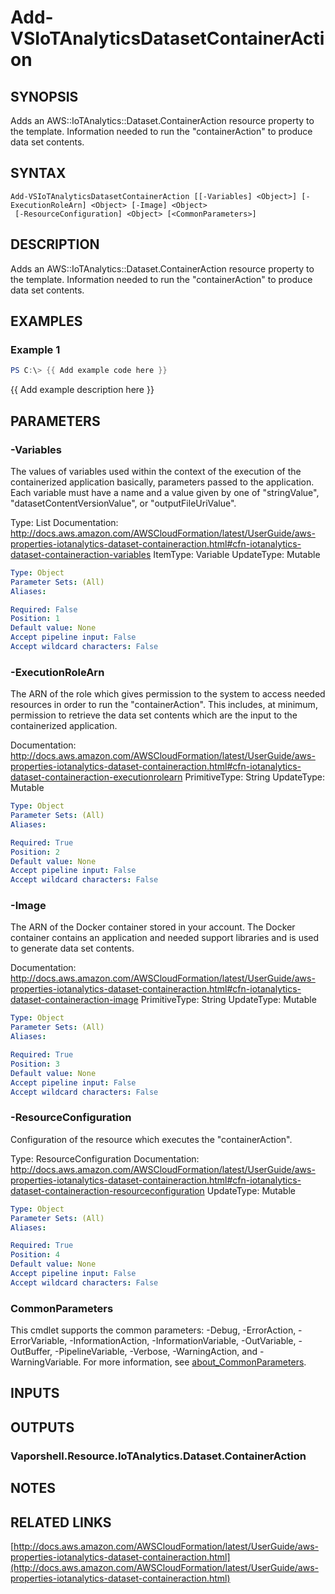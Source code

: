 # Add-VSIoTAnalyticsDatasetContainerAction

## SYNOPSIS
Adds an AWS::IoTAnalytics::Dataset.ContainerAction resource property to the template.
Information needed to run the "containerAction" to produce data set contents.

## SYNTAX

```
Add-VSIoTAnalyticsDatasetContainerAction [[-Variables] <Object>] [-ExecutionRoleArn] <Object> [-Image] <Object>
 [-ResourceConfiguration] <Object> [<CommonParameters>]
```

## DESCRIPTION
Adds an AWS::IoTAnalytics::Dataset.ContainerAction resource property to the template.
Information needed to run the "containerAction" to produce data set contents.

## EXAMPLES

### Example 1
```powershell
PS C:\> {{ Add example code here }}
```

{{ Add example description here }}

## PARAMETERS

### -Variables
The values of variables used within the context of the execution of the containerized application basically, parameters passed to the application.
Each variable must have a name and a value given by one of "stringValue", "datasetContentVersionValue", or "outputFileUriValue".

Type: List
Documentation: http://docs.aws.amazon.com/AWSCloudFormation/latest/UserGuide/aws-properties-iotanalytics-dataset-containeraction.html#cfn-iotanalytics-dataset-containeraction-variables
ItemType: Variable
UpdateType: Mutable

```yaml
Type: Object
Parameter Sets: (All)
Aliases:

Required: False
Position: 1
Default value: None
Accept pipeline input: False
Accept wildcard characters: False
```

### -ExecutionRoleArn
The ARN of the role which gives permission to the system to access needed resources in order to run the "containerAction".
This includes, at minimum, permission to retrieve the data set contents which are the input to the containerized application.

Documentation: http://docs.aws.amazon.com/AWSCloudFormation/latest/UserGuide/aws-properties-iotanalytics-dataset-containeraction.html#cfn-iotanalytics-dataset-containeraction-executionrolearn
PrimitiveType: String
UpdateType: Mutable

```yaml
Type: Object
Parameter Sets: (All)
Aliases:

Required: True
Position: 2
Default value: None
Accept pipeline input: False
Accept wildcard characters: False
```

### -Image
The ARN of the Docker container stored in your account.
The Docker container contains an application and needed support libraries and is used to generate data set contents.

Documentation: http://docs.aws.amazon.com/AWSCloudFormation/latest/UserGuide/aws-properties-iotanalytics-dataset-containeraction.html#cfn-iotanalytics-dataset-containeraction-image
PrimitiveType: String
UpdateType: Mutable

```yaml
Type: Object
Parameter Sets: (All)
Aliases:

Required: True
Position: 3
Default value: None
Accept pipeline input: False
Accept wildcard characters: False
```

### -ResourceConfiguration
Configuration of the resource which executes the "containerAction".

Type: ResourceConfiguration
Documentation: http://docs.aws.amazon.com/AWSCloudFormation/latest/UserGuide/aws-properties-iotanalytics-dataset-containeraction.html#cfn-iotanalytics-dataset-containeraction-resourceconfiguration
UpdateType: Mutable

```yaml
Type: Object
Parameter Sets: (All)
Aliases:

Required: True
Position: 4
Default value: None
Accept pipeline input: False
Accept wildcard characters: False
```

### CommonParameters
This cmdlet supports the common parameters: -Debug, -ErrorAction, -ErrorVariable, -InformationAction, -InformationVariable, -OutVariable, -OutBuffer, -PipelineVariable, -Verbose, -WarningAction, and -WarningVariable. For more information, see [about_CommonParameters](http://go.microsoft.com/fwlink/?LinkID=113216).

## INPUTS

## OUTPUTS

### Vaporshell.Resource.IoTAnalytics.Dataset.ContainerAction
## NOTES

## RELATED LINKS

[http://docs.aws.amazon.com/AWSCloudFormation/latest/UserGuide/aws-properties-iotanalytics-dataset-containeraction.html](http://docs.aws.amazon.com/AWSCloudFormation/latest/UserGuide/aws-properties-iotanalytics-dataset-containeraction.html)

